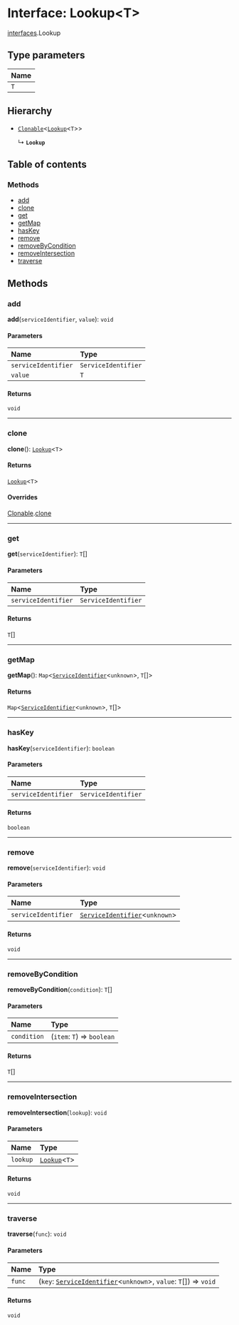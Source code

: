 # Interface: Lookup\<T>

[interfaces](/en/auto-docs/fixed-layout-editor/modules/interfaces.md).Lookup

## Type parameters

| Name |
| :------ |
| `T` |

## Hierarchy

* [`Clonable`](/en/auto-docs/fixed-layout-editor/interfaces/interfaces.Clonable.md)<[`Lookup`](/en/auto-docs/fixed-layout-editor/interfaces/interfaces.Lookup.md)<`T`>>

  ↳ **`Lookup`**

## Table of contents

### Methods

* [add](/en/auto-docs/fixed-layout-editor/interfaces/interfaces.Lookup.md#add)
* [clone](/en/auto-docs/fixed-layout-editor/interfaces/interfaces.Lookup.md#clone)
* [get](/en/auto-docs/fixed-layout-editor/interfaces/interfaces.Lookup.md#get)
* [getMap](/en/auto-docs/fixed-layout-editor/interfaces/interfaces.Lookup.md#getmap)
* [hasKey](/en/auto-docs/fixed-layout-editor/interfaces/interfaces.Lookup.md#haskey)
* [remove](/en/auto-docs/fixed-layout-editor/interfaces/interfaces.Lookup.md#remove)
* [removeByCondition](/en/auto-docs/fixed-layout-editor/interfaces/interfaces.Lookup.md#removebycondition)
* [removeIntersection](/en/auto-docs/fixed-layout-editor/interfaces/interfaces.Lookup.md#removeintersection)
* [traverse](/en/auto-docs/fixed-layout-editor/interfaces/interfaces.Lookup.md#traverse)

## Methods

### add

**add**(`serviceIdentifier`, `value`): `void`

#### Parameters

| Name | Type |
| :------ | :------ |
| `serviceIdentifier` | `ServiceIdentifier` |
| `value` | `T` |

#### Returns

`void`

***

### clone

**clone**(): [`Lookup`](/en/auto-docs/fixed-layout-editor/interfaces/interfaces.Lookup.md)<`T`>

#### Returns

[`Lookup`](/en/auto-docs/fixed-layout-editor/interfaces/interfaces.Lookup.md)<`T`>

#### Overrides

[Clonable](/en/auto-docs/fixed-layout-editor/interfaces/interfaces.Clonable.md).[clone](/en/auto-docs/fixed-layout-editor/interfaces/interfaces.Clonable.md#clone)

***

### get

**get**(`serviceIdentifier`): `T`\[]

#### Parameters

| Name | Type |
| :------ | :------ |
| `serviceIdentifier` | `ServiceIdentifier` |

#### Returns

`T`\[]

***

### getMap

**getMap**(): `Map`<[`ServiceIdentifier`](/en/auto-docs/fixed-layout-editor/types/interfaces.ServiceIdentifier.md)<`unknown`>, `T`\[]>

#### Returns

`Map`<[`ServiceIdentifier`](/en/auto-docs/fixed-layout-editor/types/interfaces.ServiceIdentifier.md)<`unknown`>, `T`\[]>

***

### hasKey

**hasKey**(`serviceIdentifier`): `boolean`

#### Parameters

| Name | Type |
| :------ | :------ |
| `serviceIdentifier` | `ServiceIdentifier` |

#### Returns

`boolean`

***

### remove

**remove**(`serviceIdentifier`): `void`

#### Parameters

| Name | Type |
| :------ | :------ |
| `serviceIdentifier` | [`ServiceIdentifier`](/en/auto-docs/fixed-layout-editor/types/interfaces.ServiceIdentifier.md)<`unknown`> |

#### Returns

`void`

***

### removeByCondition

**removeByCondition**(`condition`): `T`\[]

#### Parameters

| Name | Type |
| :------ | :------ |
| `condition` | (`item`: `T`) => `boolean` |

#### Returns

`T`\[]

***

### removeIntersection

**removeIntersection**(`lookup`): `void`

#### Parameters

| Name | Type |
| :------ | :------ |
| `lookup` | [`Lookup`](/en/auto-docs/fixed-layout-editor/interfaces/interfaces.Lookup.md)<`T`> |

#### Returns

`void`

***

### traverse

**traverse**(`func`): `void`

#### Parameters

| Name | Type |
| :------ | :------ |
| `func` | (`key`: [`ServiceIdentifier`](/en/auto-docs/fixed-layout-editor/types/interfaces.ServiceIdentifier.md)<`unknown`>, `value`: `T`\[]) => `void` |

#### Returns

`void`
